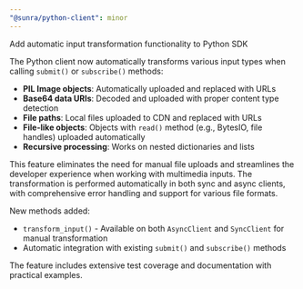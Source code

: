 ```yaml
---
"@sunra/python-client": minor
---
```


Add automatic input transformation functionality to Python SDK

The Python client now automatically transforms various input types when calling `submit()` or `subscribe()` methods:

- **PIL Image objects**: Automatically uploaded and replaced with URLs
- **Base64 data URIs**: Decoded and uploaded with proper content type detection  
- **File paths**: Local files uploaded to CDN and replaced with URLs
- **File-like objects**: Objects with `read()` method (e.g., BytesIO, file handles) uploaded automatically
- **Recursive processing**: Works on nested dictionaries and lists

This feature eliminates the need for manual file uploads and streamlines the developer experience when working with multimedia inputs. The transformation is performed automatically in both sync and async clients, with comprehensive error handling and support for various file formats.

New methods added:
- `transform_input()` - Available on both `AsyncClient` and `SyncClient` for manual transformation
- Automatic integration with existing `submit()` and `subscribe()` methods

The feature includes extensive test coverage and documentation with practical examples.
